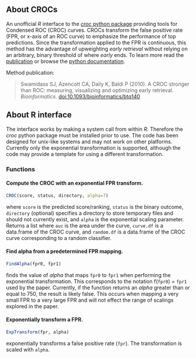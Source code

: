 ## About CROCs

An unofficial *R* interface to the [*croc* python package](https://pypi.python.org/pypi/CROC/) providing tools for Condensed ROC (CROC) curves. CROCs transform the false positive rate (FPR, or x-axis of an ROC curve) to emphasize the performance of top predictions. Since the transformation applied to the FPR is continuous, this method has the advantage of upweighting *early retrieval* without relying on an arbitrary, binary threshold of where *early* ends. To learn more read the [publication](https://dx.doi.org/10.1093/bioinformatics/btq140) or browse the [python documentation](http://swami.wustl.edu/CROC/). 

Method publication:

> Swamidass SJ, Azencott CA, Daily K, Baldi P (2010). A CROC stronger than ROC: measuring, visualizing and optimizing early retrieval. *Bioinformatics*. [doi:10.1093/bioinformatics/btq140](https://dx.doi.org/10.1093/bioinformatics/btq140)

## About R interface

The interface works by making a system call from within *R*. Therefore the *croc* python package must be installed prior to use. The code has been designed for unix-like systems and may not work on other platforms. Currently only the exponential transformation is supported, although the code may provide a template for using a different transformation.

### Functions

#### Compute the CROC with an exponential FPR transform.
```R
CROC(score, status, directory, alpha=7)
```
where `score` is the predicted score/ranking, `status` is the binary outcome, `directory` (optional) specifies a directory to store temporary files and should not currently exist, and `alpha` is the exponential scaling parameter. Returns a list where `auc` is the area under the curve, `curve.df` is a data.frame of the CROC curve, and `random.df` is a data.frame of the CROC curve corresponding to a random classifier.

#### Find alpha from a predetermined FPR mapping.
```R
FindAlpha(fpr0, fpr1)
```
finds the value of *alpha* that maps `fpr0` to `fpr1` when performing the exponential transformation. This corresponds to the notation f(`fpr0`) = `fpr1` used by the paper. Currently, if the function returns an *alpha* greater than or equal to 750, the result is likely false. This occurs when mapping a very small FPR to a very large FPR and will not effect the range of scalings explored in the paper.

#### Exponentially transform a FPR.
```R
ExpTransform(fpr, alpha)
```
exponentially transforms a false positive rate (`fpr`). The transformation is scaled with `alpha`. 

